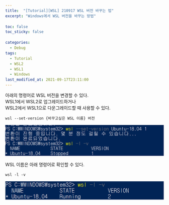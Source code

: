 ```yaml
---
title:  "[Tutorial][WSL] 210917 WSL 버전 바꾸는 법"
excerpt: "Windows에서 WSL 버전을 바꾸는 방법"

toc: false
toc_sticky: false

categories:
  - Debug
tags:
  - Tutorial
  - WSL2
  - WSL1
  - Windows
last_modified_at: 2021-09-17T23:11:00
---
```


아래의 명령어로 WSL 버전을 변경할 수 있다.<br>
WSL1에서 WSL2로 업그레이드하거나<br>
WSL2에서 WSL1으로 다운그레이드할 때 사용할 수 있다.<br>
```
wsl --set-version {바꾸고싶은 WSL 이름} 버전
```
<img width="600px" src="/assets/images/21091704.png" />

WSL 이름은 아래 명령어로 확인할 수 있다.
```
wsl -l -v
```
<img width="600px" src="/assets/images/21091705.png" />
